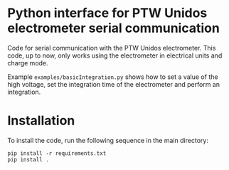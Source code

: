 # Python interface for PTW Unidos electrometer serial communication
Code for serial communication with the PTW Unidos electrometer. This code, up to now, only works using the electrometer in electrical units and charge mode.

Example `examples/basicIntegration.py` shows how to set a value of the high voltage, set the integration time of the electrometer and perform an integration.

# Installation
To install the code, run the following sequence in the main directory:

```
pip install -r requirements.txt
pip install .
```
